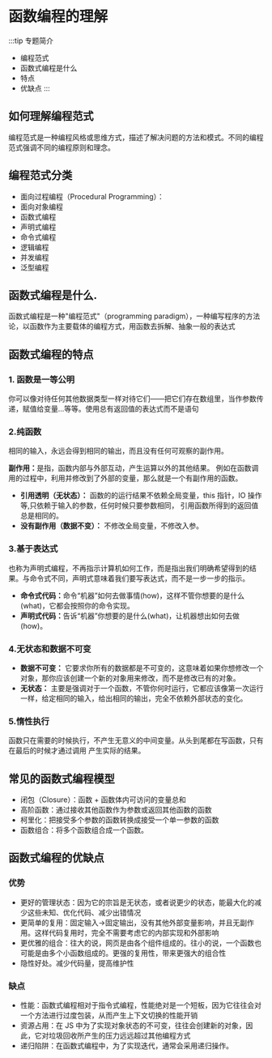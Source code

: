 # 函数编程的理解
:::tip 专题简介
 - 编程范式
 - 函数式编程是什么
 - 特点
 - 优缺点
:::
## 如何理解编程范式
编程范式是一种编程风格或思维方式，描述了解决问题的方法和模式。不同的编程范式强调不同的编程原则和理念。
## 编程范式分类
- 面向过程编程（Procedural Programming）：
- 面向对象编程
- 函数式编程
- 声明式编程
- 命令式编程
- 逻辑编程
- 并发编程
- 泛型编程

## 函数式编程是什么.

函数式编程是一种"编程范式"（programming paradigm），一种编写程序的方法论，以函数作为主要载体的编程方式，用函数去拆解、抽象一般的表达式

## 函数式编程的特点
### 1. 函数是一等公明
你可以像对待任何其他数据类型一样对待它们——把它们存在数组里，当作参数传递，赋值给变量...等等。使用总有返回值的表达式而不是语句
### 2.纯函数
 相同的输入，永远会得到相同的输出，而且没有任何可观察的副作用。
<p><b>副作用：</b>是指，函数内部与外部互动，产生运算以外的其他结果。 例如在函数调用的过程中，利用并修改到了外部的变量，那么就是一个有副作用的函数。</p>

- <b>引用透明（无状态）：</b> 函数的的运行结果不依赖全局变量，this 指针，IO 操作等,只依赖于输入的参数，任何时候只要参数相同，
引用函数所得到的返回值总是相同的。
- <b>没有副作用（数据不变）：</b> 不修改全局变量，不修改入参。

### 3.基于表达式
也称为声明式编程，不再指示计算机如何工作，而是指出我们明确希望得到的结果。与命令式不同，声明式意味着我们要写表达式，而不是一步一步的指示。

- <b>命令式代码：</b>命令“机器”如何去做事情(how)，这样不管你想要的是什么(what)，它都会按照你的命令实现。
- <b>声明式代码：</b>告诉“机器”你想要的是什么(what)，让机器想出如何去做(how)。

### 4.无状态和数据不可变
- <b>数据不可变：</b> 它要求你所有的数据都是不可变的，这意味着如果你想修改一个对象，那你应该创建一个新的对象用来修改，而不是修改已有的对象。
- <b>无状态：</b> 主要是强调对于一个函数，不管你何时运行，它都应该像第一次运行一样，给定相同的输入，给出相同的输出，完全不依赖外部状态的变化。

### 5.惰性执行
函数只在需要的时候执行，不产生无意义的中间变量。从头到尾都在写函数，只有在最后的时候才通过调用 产生实际的结果。

## 常见的函数式编程模型

- 闭包（Closure）：函数 + 函数体内可访问的变量总和
- 高阶函数：通过接收其他函数作为参数或返回其他函数的函数
- 柯里化：把接受多个参数的函数转换成接受一个单一参数的函数
- 函数组合：将多个函数组合成一个函数。

## 函数式编程的优缺点
### 优势
- 更好的管理状态：因为它的宗旨是无状态，或者说更少的状态，能最大化的减少这些未知、优化代码、减少出错情况
- 更简单的复用：固定输入->固定输出，没有其他外部变量影响，并且无副作用。这样代码复用时，完全不需要考虑它的内部实现和外部影响
- 更优雅的组合：往大的说，网页是由各个组件组成的。往小的说，一个函数也可能是由多个小函数组成的。更强的复用性，带来更强大的组合性
- 隐性好处。减少代码量，提高维护性

### 缺点
- 性能：函数式编程相对于指令式编程，性能绝对是一个短板，因为它往往会对一个方法进行过度包装，从而产生上下文切换的性能开销
- 资源占用：在 JS 中为了实现对象状态的不可变，往往会创建新的对象，因此，它对垃圾回收所产生的压力远远超过其他编程方式
- 递归陷阱：在函数式编程中，为了实现迭代，通常会采用递归操作。